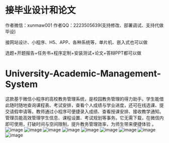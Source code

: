 # 接毕业设计和论文
作者微信：xunmaw001  作者QQ：2223505639(支持修改、部署调试、支持代做毕设)

接网站设计、小程序、H5、APP、各种系统等，单片机、嵌入式也可以做

选题+开题报告+任务书+程序定制+安装测试+论文+答辩PPT都可以做
# University-Academic-Management-System
这款基于微信小程序的高校教务管理系统，是校园教务管理的得力助手。学生能借此随时随地查询课程表、考试安排，查看个人成绩与学业进度，还可在线选课、提交请假申请等。教师通过小程序可便捷录入成绩、查看授课安排、接收教学通知。管理员能高效管理学生信息、课程设置、考试规划等事务。它无需下载，在微信内即可使用，打破时间与空间限制，提升教务管理效率，为师生带来便捷体验 。 
![image](https://github.com/user-attachments/assets/732422ad-01f2-4e13-a78e-433d2fd83e80)
![image](https://github.com/user-attachments/assets/7432ae89-3e8b-43f9-876e-ba355290fa5f)
![image](https://github.com/user-attachments/assets/9e29f72d-c77f-4700-9449-24a0350bf589)
![image](https://github.com/user-attachments/assets/b70cb3d0-c440-4a0c-a6aa-c3f8719e685e)
![image](https://github.com/user-attachments/assets/d920369c-4a3d-4350-bdd9-92ee24ad9234)
![image](https://github.com/user-attachments/assets/3e030dd6-7d64-46b6-8b0e-9fb345a3f134)
![image](https://github.com/user-attachments/assets/c5aabbe2-f679-4ea1-8574-f33a669f1514)
![image](https://github.com/user-attachments/assets/5f38add3-5d40-4692-b586-d355accaa18c)
![image](https://github.com/user-attachments/assets/f8d67e8f-8b80-4313-8e6a-a8765f9fee8c)
